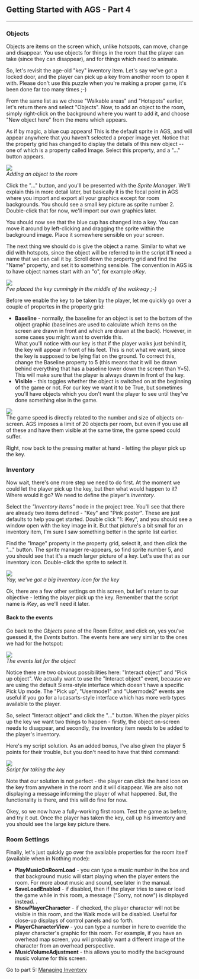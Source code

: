 ## Getting Started with AGS - Part 4
-------------------------------------

### Objects

Objects are items on the screen which, unlike hotspots, can move, change
and disappear. You use objects for things in the room that the player
can take (since they can disappear), and for things which need to
animate.

So, let's revisit the age-old "key" inventory item. Let's say we've got
a locked door, and the player can pick up a key from another room to
open it with. Please don't use this puzzle when you're making a proper
game, it's been done far too many times ;-)

From the same list as we chose "Walkable areas" and "Hotspots" earlier,
let's return there and select "Objects". Now, to add an object to the
room, simply right-click on the background where you want to add it, and
choose "New object here" from the menu which appears.

As if by magic, a blue cup appears! This is the default sprite in AGS,
and will appear anywhere that you haven't selected a proper image yet.
Notice that the property grid has changed to display the details of this
new object -- one of which is a property called Image. Select this
property, and a "..." button appears.

![](images/intro4_1.jpg)<br>
*Adding an object to the room*

Click the "..." button, and you'll be presented with the *Sprite
Manager*. We'll explain this in more detail later, but basically it is
the focal point in AGS where you import and export all your graphics
except for room backgrounds. You should see a small key picture as
sprite number 2. Double-click that for now, we'll import our own
graphics later.

You should now see that the blue cup has changed into a key. You can
move it around by left-clicking and dragging the sprite within the
background image. Place it somewhere sensible on your screen.

The next thing we should do is give the object a name. Similar to what
we did with hotspots, since the object will be referred to in the script
it'll need a name that we can call it by. Scroll down the property grid
and find the "Name" property, and set it to something sensible. The
convention in AGS is to have object names start with an "o", for example
*oKey*.

![](images/intro4_2.jpg)<br>
*I've placed the key cunningly in the middle of the walkway ;-)*

Before we enable the key to be taken by the player, let me quickly go
over a couple of propertes in the property grid:

-   **Baseline** - normally, the baseline for an object is set to the
    bottom of the object graphic (baselines are used to calculate which
    items on the screen are drawn in front and which are drawn at
    the back). However, in some cases you might want to override this.<br>
    What you'll notice with our key is that if the player walks just
    behind it, the key will appear in front of his feet. This is not
    what we want, since the key is supposed to be lying flat on
    the ground. To correct this, change the Baseline property to 5 (this
    means that it will be drawn behind everything that has a baseline
    lower down the screen than Y=5). This will make sure that the player
    is always drawn in front of the key.
-   **Visible** - this toggles whether the object is switched on at the
    beginning of the game or not. For our key we want it to be True, but
    sometimes you'll have objects which you don't want the player to see
    until they've done something else in the game.

![](images/icon_info.gif)<br>
The game speed is directly related to the number and size of objects on-screen. AGS imposes a limit of 20 objects per room, but even if you use all of these and have them visible at the same time, the game speed could suffer.

Right, now back to the pressing matter at hand - letting the player pick
up the key.

### Inventory

Now wait, there's one more step we need to do first. At the moment we
could let the player pick up the key, but then what would happen to it?
Where would it go? We need to define the player's *inventory*.

Select the *"Inventory Items"* node in the project tree. You'll see that
there are already two items defined - "Key" and "Pink poster". These are
just defaults to help you get started. Double click "1: iKey", and you
should see a window open with the key image in it. But that picture's a
bit small for an inventory item, I'm sure I saw something better in the
sprite list earlier.

Find the "Image" property in the property grid, select it, and then
click the "..." button. The sprite manager re-appears, so find sprite
number 5, and you should see that it's a much larger picture of a key.
Let's use that as our inventory icon. Double-click the sprite to select
it.

![](images/intro4_3.jpg)<br>
*Yay, we've got a big inventory icon for the key*

Ok, there are a few other settings on this screen, but let's return to
our objective - letting the player pick up the key. Remember that the
script name is *iKey*, as we'll need it later.

#### Back to the events

Go back to the *Objects* pane of the Room Editor, and click on, yes
you've guessed it, the *Events* button. The events here are very similar
to the ones we had for the hotspot:

![](images/intro4_4.jpg)<br>
*The events list for the object*

Notice there are two obvious possibilities here: "Interact object" and
"Pick up object". We actually want to use the "Interact object" event,
because we are using the default Sierra-style interface which doesn't
have a specific Pick Up mode. The "Pick up", "Usermode1" and "Usermode2"
events are useful if you go for a lucasarts-style interface which has
more verb types available to the player.

So, select "Interact object" and click the "..." button. When the player
picks up the key we want two things to happen - firstly, the object
on-screen needs to disappear, and secondly, the inventory item needs to
be added to the player's inventory.

Here's my script solution. As an added bonus, I've also given the player
5 points for their trouble, but you don't need to have that third
command:

![](images/intro4_5.jpg)<br>
*Script for taking the key*


Note that our solution is not perfect - the player can click the hand
icon on the key from anywhere in the room and it will disappear. We are
also not displaying a message informing the player of what happened.
But, the functionality is there, and this will do fine for now.

Okey, so we now have a fully-working first room. Test the game as
before, and try it out. Once the player has taken the key, call up his
inventory and you should see the large key picture there.

### Room Settings

Finally, let's just quickly go over the available properties for the
room itself (available when in Nothing mode):

-   **PlayMusicOnRoomLoad** - you can type a music number in the box and
    that background music will start playing when the player enters
    the room. For more about music and sound, see later in the manual.
-   **SaveLoadEnabled** - if disabled, then if the player tries to save
    or load the game while in this room, a message ("Sorry, not now") is
    displayed instead. .
-   **ShowPlayerCharacter** - if checked, the player character will not
    be visible in this room, and the Walk mode will be disabled. Useful
    for close-up displays of control panels and so forth.
-   **PlayerCharacterView** - you can type a number in here to override
    the player character's graphic for this room. For example, if you
    have an overhead map screen, you will probably want a different
    image of the character from an overhead perspective.
-   **MusicVolumeAdjustment** - this allows you to modify the background
    music volume for this screen.

Go to part 5: [Managing Inventory](acintro5)
